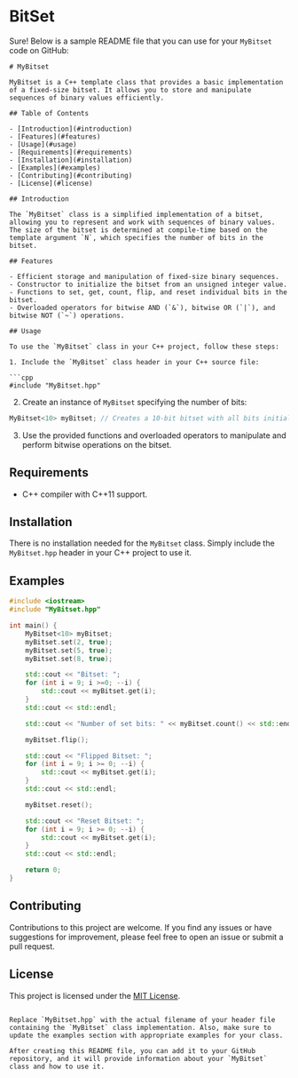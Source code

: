 # BitSet
Sure! Below is a sample README file that you can use for your `MyBitset` code on GitHub:

```
# MyBitset

MyBitset is a C++ template class that provides a basic implementation of a fixed-size bitset. It allows you to store and manipulate sequences of binary values efficiently.

## Table of Contents

- [Introduction](#introduction)
- [Features](#features)
- [Usage](#usage)
- [Requirements](#requirements)
- [Installation](#installation)
- [Examples](#examples)
- [Contributing](#contributing)
- [License](#license)

## Introduction

The `MyBitset` class is a simplified implementation of a bitset, allowing you to represent and work with sequences of binary values. The size of the bitset is determined at compile-time based on the template argument `N`, which specifies the number of bits in the bitset.

## Features

- Efficient storage and manipulation of fixed-size binary sequences.
- Constructor to initialize the bitset from an unsigned integer value.
- Functions to set, get, count, flip, and reset individual bits in the bitset.
- Overloaded operators for bitwise AND (`&`), bitwise OR (`|`), and bitwise NOT (`~`) operations.

## Usage

To use the `MyBitset` class in your C++ project, follow these steps:

1. Include the `MyBitset` class header in your C++ source file:

```cpp
#include "MyBitset.hpp"
```

2. Create an instance of `MyBitset` specifying the number of bits:

```cpp
MyBitset<10> myBitset; // Creates a 10-bit bitset with all bits initialized to 0.
```

3. Use the provided functions and overloaded operators to manipulate and perform bitwise operations on the bitset.

## Requirements

- C++ compiler with C++11 support.

## Installation

There is no installation needed for the `MyBitset` class. Simply include the `MyBitset.hpp` header in your C++ project to use it.

## Examples

```cpp
#include <iostream>
#include "MyBitset.hpp"

int main() {
    MyBitset<10> myBitset;
    myBitset.set(2, true);
    myBitset.set(5, true);
    myBitset.set(8, true);

    std::cout << "Bitset: ";
    for (int i = 9; i >=0; --i) {
        std::cout << myBitset.get(i);
    }
    std::cout << std::endl;

    std::cout << "Number of set bits: " << myBitset.count() << std::endl;

    myBitset.flip();

    std::cout << "Flipped Bitset: ";
    for (int i = 9; i >= 0; --i) {
        std::cout << myBitset.get(i);
    }
    std::cout << std::endl;

    myBitset.reset();

    std::cout << "Reset Bitset: ";
    for (int i = 9; i >= 0; --i) {
        std::cout << myBitset.get(i);
    }
    std::cout << std::endl;

    return 0;
}
```

## Contributing

Contributions to this project are welcome. If you find any issues or have suggestions for improvement, please feel free to open an issue or submit a pull request.

## License

This project is licensed under the [MIT License](LICENSE).
```

Replace `MyBitset.hpp` with the actual filename of your header file containing the `MyBitset` class implementation. Also, make sure to update the examples section with appropriate examples for your class.

After creating this README file, you can add it to your GitHub repository, and it will provide information about your `MyBitset` class and how to use it.
